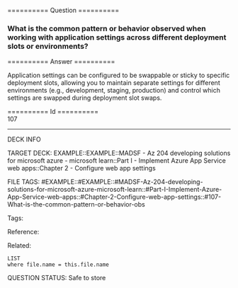 ========== Question ==========  

### What is the common pattern or behavior observed when working with application settings across different deployment slots or environments?  

========== Answer ==========  

Application settings can be configured to be swappable or sticky to specific
deployment slots, allowing you to maintain separate settings for different
environments (e.g., development, staging, production) and control which settings
are swapped during deployment slot swaps.

========== Id ==========  
107

---

DECK INFO

TARGET DECK: EXAMPLE::EXAMPLE::MADSF - Az 204 developing solutions for microsoft azure - microsoft learn::Part I - Implement Azure App Service web apps::Chapter 2 - Configure web app settings

FILE TAGS: #EXAMPLE::#EXAMPLE::#MADSF-Az-204-developing-solutions-for-microsoft-azure-microsoft-learn::#Part-I-Implement-Azure-App-Service-web-apps::#Chapter-2-Configure-web-app-settings::#107-What-is-the-common-pattern-or-behavior-obs

Tags:

Reference:

Related:

```dataview
LIST
where file.name = this.file.name
```
QUESTION STATUS: Safe to store
